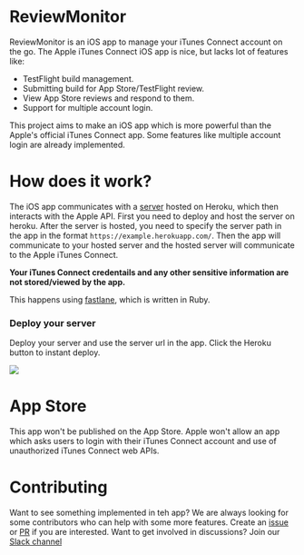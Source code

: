 # ReviewMonitor

ReviewMonitor is an iOS app to manage your iTunes Connect account on the go. The Apple iTunes Connect iOS app is nice, but lacks lot of features like:

- TestFlight build management.
- Submitting build for App Store/TestFlight review.
- View App Store reviews and respond to them.
- Support for multiple account login.

This project aims to make an iOS app which is more powerful than the Apple's official iTunes Connect app. Some features like multiple account login are already implemented.

# How does it work?

The iOS app communicates with a [server](https://github.com/RishabhTayal/itc-api) hosted on Heroku, which then interacts with the Apple API. First you need to deploy and host the server on heroku. After the server is hosted, you need to specify the server path in the app in the format `https://example.herokuapp.com/`. Then the app will communicate to your hosted server and the hosted server will communicate to the Apple iTunes Connect.

**Your iTunes Connect credentails and any other sensitive information are not stored/viewed by the app.**

This happens using [fastlane](https://fastlane.tools), which is written in Ruby.

### Deploy your server
Deploy your server and use the server url in the app. Click the Heroku button to instant deploy.

<!--[![Deploy](https://www.herokucdn.com/deploy/button.svg)](https://heroku.com/deploy?template=https://github.com/RishabhTayal/itc-api/tree/master)-->

<a href="https://heroku.com/deploy?template=https://github.com/RishabhTayal/itc-api/tree/master" target="_blank"><img src="https://www.herokucdn.com/deploy/button.svg"/> </a>


# App Store
This app won't be published on the App Store. Apple won't allow an app which asks users to login with their iTunes Connect account and use of unauthorized iTunes Connect web APIs.

# Contributing
Want to see something implemented in teh app? We are always looking for some contributors who can help with some more features. Create an [issue](https://github.com/RishabhTayal/ReviewMonitor/issues/new) or [PR](https://github.com/RishabhTayal/ReviewMonitor/compare) if you are interested. Want to get involved in discussions? Join our [Slack channel](https://itc-manager-slack-invite.herokuapp.com)
